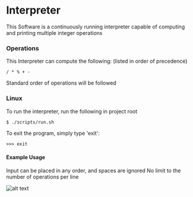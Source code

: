 # Interpreter
This Software is a continuously running interpreter capable of computing and printing multiple integer operations

### Operations
This Interpreter can compute the following: (listed in order of precedence)
```
/ * % + -
```
Standard order of operations will be followed

### Linux
To run the interpreter, run the following in project root
```bash
$ ./scripts/run.sh
```
To exit the program, simply type 'exit': 
```
>>> exit
```

#### Example Usage
Input can be placed in any order, and spaces are ignored
No limit to the number of operations per line

![alt text][example]


[example]:https://github.com/DylanTinianov/Images/blob/master/Interpreter/example.png
